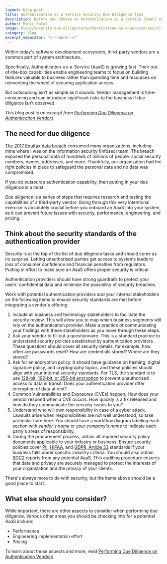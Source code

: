 ```yaml
---
layout: blog-post
title: Authentication as a Service Security Due Diligence Tips
description: Before you choose an Authentication as a Service (AaaS) vendor, what kind of security due diligence should you perform?
author: Mihir Patel
image: blogs/security-due-diligence/authentication-as-a-service-security-due-diligence-tips-header-image.png
category: blog
excerpt_separator: "<!--more-->"
---
```


Within today's software development ecosystem, third-party vendors are a common part of system architecture. 

Specifically, Authentication-as-a-Service (AaaS) is growing fast. Their out-of-the-box capabilities enable engineering teams to focus on building features valuable to business rather than spending time and resources on reinventing the wheel of securing application access.

<!--more-->

But outsourcing isn't as simple as it sounds. Vendor management is time-consuming and can introduce significant risks to the business if due diligence isn't observed.
 
_This blog post is an excerpt from [Performing Due Diligence on Authentication Vendors](/learn/expert-advice/identity-basics/due-diligence-authentication-vendors)._

## The need for due diligence

[The 2017 Equifax data breach](https://en.wikipedia.org/wiki/2017_Equifax_data_breach) consumed many organizations, including mine where I was on the information security (Infosec) team. The breach exposed the personal data of hundreds of millions of people: social security numbers, names, addresses, and more. Thankfully, our organization had the right policies in place to safeguard the personal data and no data was compromised. 

If you do outsource authentication capability, then putting in your due diligence is a must.
 
_Due diligence_ is a series of steps that requires research and testing the capabilities of a third-party vendor. Going through this very intentional exercise is absolutely crucial before you onboard an AaaS into your system, as it can prevent future issues with security, performance, engineering, and pricing.

## Think about the security standards of the authentication provider

Security is at the top of the list of due diligence tasks and should come as no surprise. Letting unauthorized parties get access to systems leads to loss of consumer confidence and financial penalties from regulators. Putting in effort to make sure an AaaS offers proper security is critical.

Authentication providers should have strong guardrails to protect your users' confidential data and minimize the possibility of security breaches. 

Work with potential authentication providers and your internal stakeholders on the following items to ensure security standards are met before integrating a vendor's offering:

1. Include all business and technology stakeholders to facilitate the security review. This will allow you to map which business segments will rely on the authentication provider. Make a practice of communicating your findings with these stakeholders as you move through these steps.
1. Ask your vendor to fill out a questionnaire. This is a standard practice to understand security policies established by authentication providers. These questions should cover all security details, for example, how often are passwords reset? How are credentials stored? Where are they stored?
1. Ask for an encryption policy. It should have guidance on hashing, digital signature policy, and cryptography topics, and these policies should align with your internal security standards. For TLS, the standard is to use [128-bit, 192-bit, or 256-bit encryption](https://www.clickssl.net/blog/128-bit-ssl-encryption-vs-256-bit-ssl-encryption) to prevent unauthorized access to data in transit. Does your authentication provider offer encryption of data at rest?
1. Common Vulnerabilities and Exposures (CVEs) happen. How does your vendor respond when a CVE occurs. How quickly is a fix released and how do they communicate the security issues to you?
1. Understand who will own responsibility in case of a cyber attack. Lawsuits arise when responsibilities are not well understood, so take particular care here. You should have a workflow diagram labeling each section with _vendor's name_ or _your company's name_ to indicate each party's areas of responsibility.
1. During the procurement process, obtain all required security policy documents applicable to your industry or business. Ensure security policies cover [PII](https://www.dol.gov/general/ppii#:~:text=Personal%20Identifiable%20Information%20(PII)%20is%20defined%20as%3A&text=DOL%20internal%20policy%20specifies%20the,to%20which%20they%20have%20access), [HIPAA](https://www.hhs.gov/hipaa/index.html), and [GDPR, Article 33](https://en.wikipedia.org/wiki/General_Data_Protection_Regulation) standards if your business falls under specific industry criteria. You should also obtain [SOC2](https://www.aicpa.org/interestareas/frc/assuranceadvisoryservices/aicpasoc2report.html) reports from any potential AaaS. This auditing procedure ensures that data and privacy are securely managed to protect the interests of your organization and the privacy of your clients.

There's always more to do with security, but the items above should be a good place to start. 

## What else should you consider?

While important, there are other aspects to consider when performing due diligence. Various other areas you should be checking into for a potential AaaS include:

* Performance
* Engineering implementation effort
* Pricing 

To learn about those aspects and more, read [Performing Due Diligence on Authentication Vendors](/learn/expert-advice/identity-basics/due-diligence-authentication-vendors).
